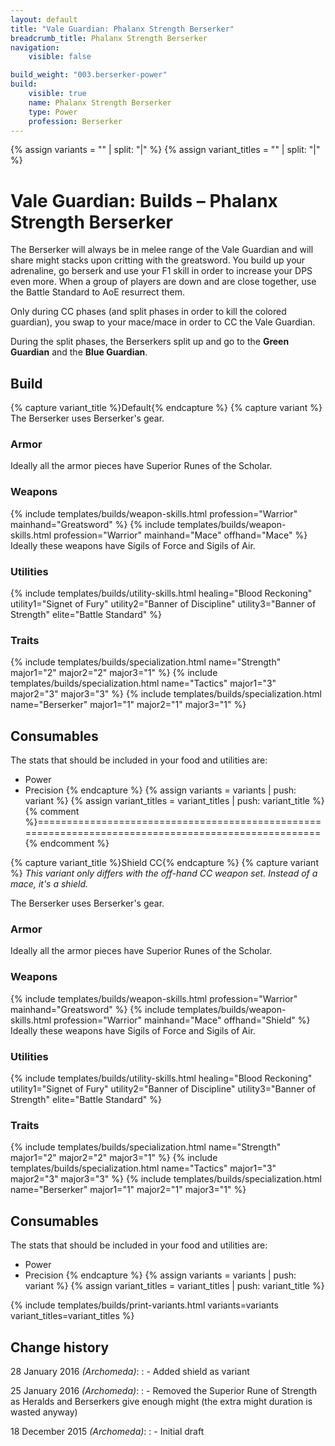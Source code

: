 ```yaml
---
layout: default
title: "Vale Guardian: Phalanx Strength Berserker"
breadcrumb_title: Phalanx Strength Berserker
navigation:
    visible: false

build_weight: "003.berserker-power"
build:
    visible: true
    name: Phalanx Strength Berserker
    type: Power
    profession: Berserker
---
```

{% assign variants = "" | split: "|" %}
{% assign variant_titles = "" | split: "|" %}

# Vale Guardian: Builds &ndash; Phalanx Strength Berserker
The Berserker will always be in melee range of the Vale Guardian and will share might stacks upon critting with the greatsword.
You build up your adrenaline, go berserk and use your F1 skill in order to increase your DPS even more.
When a group of players are down and are close together, use the Battle Standard to AoE resurrect them.

Only during CC phases (and split phases in order to kill the colored guardian), you swap to your mace/mace in order to CC the Vale Guardian.

During the split phases, the Berserkers split up and go to the **Green Guardian** and the **Blue Guardian**.

## Build
{% capture variant_title %}Default{% endcapture %}
{% capture variant %}
The Berserker uses Berserker's gear.

### Armor
Ideally all the armor pieces have Superior Runes of the Scholar.

### Weapons
{% include templates/builds/weapon-skills.html profession="Warrior" mainhand="Greatsword" %}
{% include templates/builds/weapon-skills.html profession="Warrior" mainhand="Mace" offhand="Mace" %}
Ideally these weapons have Sigils of Force and Sigils of Air.

### Utilities
{% include templates/builds/utility-skills.html healing="Blood Reckoning" utility1="Signet of Fury" utility2="Banner of Discipline" utility3="Banner of Strength" elite="Battle Standard" %}

### Traits
{% include templates/builds/specialization.html name="Strength" major1="2" major2="2" major3="1" %}
{% include templates/builds/specialization.html name="Tactics" major1="3" major2="3" major3="3" %}
{% include templates/builds/specialization.html name="Berserker" major1="1" major2="1" major3="1" %}

## Consumables
The stats that should be included in your food and utilities are:

- Power
- Precision
{% endcapture %}
{% assign variants = variants | push: variant %}
{% assign variant_titles = variant_titles | push: variant_title %}
{% comment %}===================================================================================================={% endcomment %}

{% capture variant_title %}Shield CC{% endcapture %}
{% capture variant %}
*This variant only differs with the off-hand CC weapon set. Instead of a mace, it's a shield.*

The Berserker uses Berserker's gear.

### Armor
Ideally all the armor pieces have Superior Runes of the Scholar.

### Weapons
{% include templates/builds/weapon-skills.html profession="Warrior" mainhand="Greatsword" %}
{% include templates/builds/weapon-skills.html profession="Warrior" mainhand="Mace" offhand="Shield" %}
Ideally these weapons have Sigils of Force and Sigils of Air.

### Utilities
{% include templates/builds/utility-skills.html healing="Blood Reckoning" utility1="Signet of Fury" utility2="Banner of Discipline" utility3="Banner of Strength" elite="Battle Standard" %}

### Traits
{% include templates/builds/specialization.html name="Strength" major1="2" major2="2" major3="1" %}
{% include templates/builds/specialization.html name="Tactics" major1="3" major2="3" major3="3" %}
{% include templates/builds/specialization.html name="Berserker" major1="1" major2="1" major3="1" %}

## Consumables
The stats that should be included in your food and utilities are:

- Power
- Precision
{% endcapture %}
{% assign variants = variants | push: variant %}
{% assign variant_titles = variant_titles | push: variant_title %}

{% include templates/builds/print-variants.html variants=variants variant_titles=variant_titles %}

## Change history
28 January 2016 *(Archomeda)*:
: - Added shield as variant

25 January 2016 *(Archomeda)*:
: - Removed the Superior Rune of Strength as Heralds and Berserkers give enough might (the extra might duration is wasted anyway)

18 December 2015 *(Archomeda)*:
: - Initial draft
